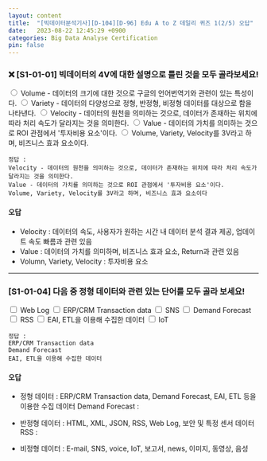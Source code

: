```yaml
---
layout: content
title:  "[빅데이터분석기사][D-104][D-96] Edu A to Z 데일리 퀴즈 1(2/5) 오답"
date:   2023-08-22 12:45:29 +0900
categories: Big Data Analyse Certification
pin: false
---
```




### ❌ [S1-01-01] 빅데이터의 4V에 대한 설명으로 틀린 것을 모두 골라보세요!
<input type="radio" name="S1-01-01" value="1"> Volume - 데이터의 크기에 대한 것으로 구글의 언어번역기와 관련이 있는 특성이다.
<input type="radio" name="S1-01-01" value="2"> Variety - 데이터의 다양성으로 정형, 반정형, 비정형 데이터를 대상으로 함을 나타낸다.
<input type="radio" name="S1-01-01" value="3"> Velocity - 데이터의 원천을 의미하는 것으로, 데이터가 존재하는 위치에 따라 처리 속도가 달라지는 것을 의미한다.
<input type="radio" name="S1-01-01" value="4"> Value - 데이터의 가치를 의미하는 것으로 ROI 관점에서 '투자비용 요소'이다.
<input type="radio" name="S1-01-01" value="5"> Volume, Variety, Velocity를 3V라고 하며, 비즈니스 효과 요소이다.

```
정답 : 
Velocity - 데이터의 원천을 의미하는 것으로, 데이터가 존재하는 위치에 따라 처리 속도가 달라지는 것을 의미한다.
Value - 데이터의 가치를 의미하는 것으로 ROI 관점에서 '투자비용 요소'이다.
Volume, Variety, Velocity를 3V라고 하며, 비즈니스 효과 요소이다
```

#### 오답 
- Velocity : 데이터의 속도, 사용자가 원하는 시간 내 데이터 분석 결과 제공, 업데이트 속도 빠름과 관련 있음
- Value : 데이터의 가치를 의미하며, 비즈니스 효과 요소, Return과 관련 있음
- Volumn, Variety, Velocity : 투자비용 요소

****

### [S1-01-04] 다음 중 정형 데이터와 관련 있는 단어를 모두 골라 보세요!
<input type="checkbox" name="S1-01-04" value="1"> Web Log
<input type="checkbox" name="S1-01-04" value="2"> ERP/CRM Transaction data
<input type="checkbox" name="S1-01-04" value="3"> SNS
<input type="checkbox" name="S1-01-04" value="4"> Demand Forecast
<input type="checkbox" name="S1-01-04" value="5"> RSS
<input type="checkbox" name="S1-01-04" value="6"> EAI, ETL을 이용해 수집한 데이터
<input type="checkbox" name="S1-01-04" value="7"> IoT

```
정답 : 
ERP/CRM Transaction data
Demand Forecast
EAI, ETL을 이용해 수집한 데이터
```

#### 오답
- 정형 데이터 : ERP/CRM Transaction data, Demand Forecast, EAI, ETL 등을 이용한 수집 데이터
    Demand Forecast :

- 반정형 데이터 : HTML, XML, JSON, RSS, Web Log, 보안 및 특정 센서 데이터
    RSS : 

- 비정형 데이터 : E-mail, SNS, voice, IoT, 보고서, news, 이미지, 동영상, 음성

